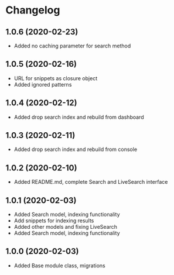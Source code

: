 Changelog
=========

## 1.0.6 (2020-02-23)
 * Added no caching parameter for search method
 
## 1.0.5 (2020-02-16)
 * URL for snippets as closure object
 * Added ignored patterns
 
## 1.0.4 (2020-02-12)
 * Added drop search index and rebuild from dashboard
 
## 1.0.3 (2020-02-11)
 * Added drop search index and rebuild from console
 
## 1.0.2 (2020-02-10)
 * Added README.md, complete Search and LiveSearch interface
 
## 1.0.1 (2020-02-03)
 * Added Search model, indexing functionality
 * Add snippets for indexing results
 * Added other models and fixing LiveSearch
 * Added Search model, indexing functionality
 
## 1.0.0 (2020-02-03)
 * Added Base module class, migrations
